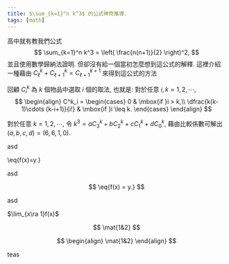 ```yaml
---
title: $\sum_{k=1}^n k^3$ 的公式神奇推導.
tags: [math]
---
```


<div style="display:none">
$\newcommand\eqn[1]{\begin{align}{#1}\end{align}}$
$\newcommand\mat[1]{\begin{bmatrix}{#1}\end{bmatrix}}$
$\newcommand\ra{\rightarrow}$
</div>


高中就有教我們公式
$$
\sum_{k=1}^n k^3 = \left( \frac{n(n+1)}{2} \right)^2,
$$
並且使用數學歸納法證明.
但卻沒有給一個當初怎麼想到這公式的解釋.
這裡介紹一種藉由
$C_\ell^k+C_{\ell+1}^k = C_{\ell+1}^{k+1}$
來得到這公式的方法

回顧 $C^k_i$ 為 $k$ 個物品中選取 $i$ 個的取法, 也就是:
對於任意 $i,k=1,2, \cdots,$
$$
\begin{align}
C^k_i = 
\begin{cases}
0 & \mbox{if }i > k,\\
\dfrac{k(k-1)\cdots (k-i+1)}{i!} & \mbox{if }i \leq k.
\end{cases}
\end{align}
$$

對於任意 $k=1,2, \cdots,$
令 $k^3=aC_3^k+bC_2^k+cC_1^k+dC_0^k,$
藉由比較係數可解出 $(a,b,c,d)=(6,6,1,0).$

asd

\eq{f(x)=y.}

asd


$$
\eq{f(x) = y.}
$$

asd

$\lim_{x\ra 1}f(x)$

$$ \mat{1&2} $$

$$
\begin{align}
\mat{1&2}    
\end{align}
$$

teas
<!--more-->

